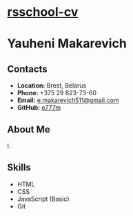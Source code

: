 # __[rsschool-cv](https://e777m.github.io/rsschool-cv/)__

# __Yauheni Makarevich__

## __Contacts__
- __Location:__ Brest, Belarus
- __Phone:__ +375 29 823-73-60
- __Email:__ e.makarevich511@gmail.com
- __GitHub:__ [e777m](https://github.com/e777m)

## __About Me__
I. 

## __Skills__
- HTML
- CSS
- JavaScript (Basic)
- Git